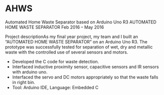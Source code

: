 # AHWS
Automated Home Waste Separator based on Arduino Uno R3
AUTOMATED HOME WASTE SEPARATOR
Feb 2016 – May 2016

Project descriptionAs my final year project, my team and I built an “AUTOMATED HOME WASTE SEPARATOR” on an Arduino Uno R3. The prototype was successfully tested for separation of wet, dry and metallic waste with the controlled use of several sensors and motors.

- Developed the C code for waste detection.
- Interfaced inductive proximity sensor, capacitive sensors and IR sensors with arduino uno.
- Interfaced the servo and DC motors appropriately so that the waste falls in right bin.
- Tool: Arduino IDE, Language: Embedded C
